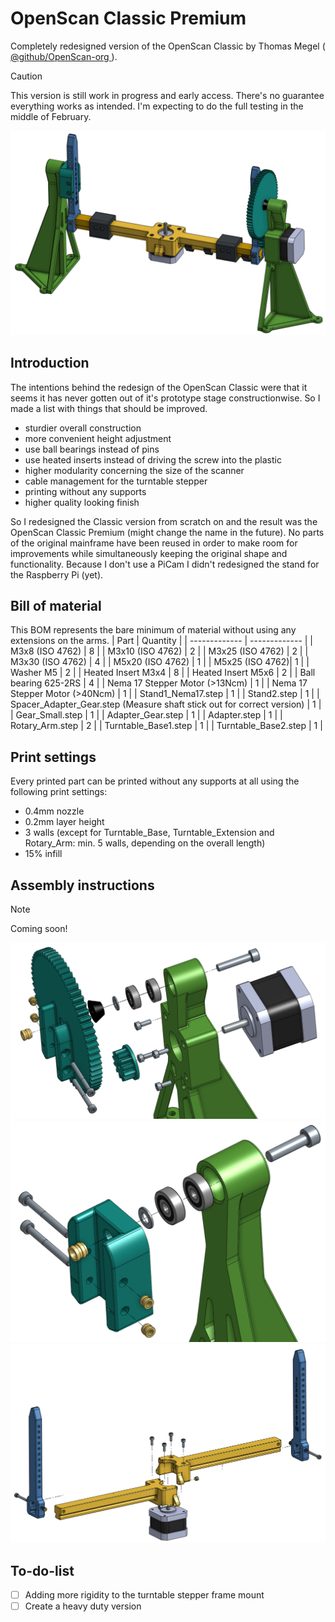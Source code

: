 # OpenScan Classic Premium
Completely redesigned version of the OpenScan Classic by Thomas Megel ([ @github/OpenScan-org ](https://github.com/OpenScan-org)).

> [!CAUTION]
> This version is still work in progress and early access. There's no guarantee everything works as intended. I'm expecting to do the full testing in the middle of February.

![OpenScan Classic Premium](/pictures/OpenScan.PNG)

## Introduction
The intentions behind the redesign of the OpenScan Classic were that it seems it has never gotten out of it's prototype stage constructionwise.
So I made a list with things that should be improved.

- sturdier overall construction
- more convenient height adjustment
- use ball bearings instead of pins
- use heated inserts instead of driving the screw into the plastic
- higher modularity concerning the size of the scanner
- cable management for the turntable stepper
- printing without any supports
- higher quality looking finish

So I redesigned the Classic version from scratch on and the result was the OpenScan Classic Premium (might change the name in the future). No parts of the original mainframe have been reused in order to make room for improvements while simultaneously keeping the original shape and functionality.
Because I don't use a PiCam I didn't redesigned the stand for the Raspberry Pi (yet).

## Bill of material
This BOM represents the bare minimum of material without using any extensions on the arms.
| Part  | Quantity |
| ------------- | ------------- |
| M3x8 (ISO 4762) | 8  |
| M3x10 (ISO 4762) | 2  |
| M3x25 (ISO 4762) | 2  |
| M3x30 (ISO 4762) | 4  |
| M5x20 (ISO 4762) | 1  |
| M5x25 (ISO 4762)| 1  |
| Washer M5  | 2  |
| Heated Insert M3x4  | 8  |
| Heated Insert M5x6  | 2  |
| Ball bearing 625-2RS  | 4  |
| Nema 17 Stepper Motor (>13Ncm)  | 1  |
| Nema 17 Stepper Motor (>40Ncm)  | 1  |
| Stand1_Nema17.step  | 1  |
| Stand2.step  | 1  |
| Spacer_Adapter_Gear.step (Measure shaft stick out for correct version)  | 1  |
| Gear_Small.step  | 1  |
| Adapter_Gear.step  | 1  |
| Adapter.step  | 1  |
| Rotary_Arm.step  | 2  |
| Turntable_Base1.step  | 1  |
| Turntable_Base2.step  | 1  |

## Print settings
Every printed part can be printed without any supports at all using the following print settings:
- 0.4mm nozzle
- 0.2mm layer height
- 3 walls (except for Turntable_Base, Turntable_Extension and Rotary_Arm: min. 5 walls, depending on the overall length)
- 15% infill

## Assembly instructions
> [!NOTE]
> Coming soon!

![Assembly of the motor stand](/pictures/Stand1_Nema17_Exploded.PNG)
![Assembly of the stand 2](/pictures/Stand2_Exploded.PNG)
![Assembly of the arms](/pictures/Arms_Exploded.PNG)

## To-do-list
- [ ] Adding more rigidity to the turntable stepper frame mount
- [ ] Create a heavy duty version
